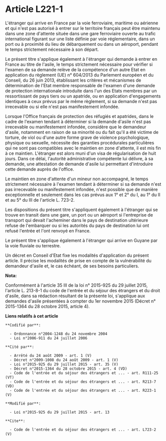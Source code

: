 # Article L221-1

L'étranger qui arrive en France par la voie ferroviaire, maritime ou aérienne et qui n'est pas autorisé à entrer sur le
territoire français peut être maintenu dans une zone d'attente située dans une gare ferroviaire ouverte au trafic
international figurant sur une liste définie par voie réglementaire, dans un port ou à proximité du lieu de débarquement ou
dans un aéroport, pendant le temps strictement nécessaire à son départ. 

Le présent titre s'applique également à l'étranger qui demande à entrer en France au titre de l'asile, le temps strictement
nécessaire pour vérifier si l'examen de sa demande relève de la compétence d'un autre Etat en application du règlement (UE)
n° 604/2013 du Parlement européen et du Conseil, du 26 juin 2013, établissant les critères et mécanismes de détermination de
l'Etat membre responsable de l'examen d'une demande de protection internationale introduite dans l'un des Etats membres par
un ressortissant de pays tiers ou un apatride, ou en application d'engagements identiques à ceux prévus par le même
règlement, si sa demande n'est pas irrecevable ou si elle n'est pas manifestement infondée. 

Lorsque l'Office français de protection des réfugiés et apatrides, dans le cadre de l'examen tendant à déterminer si la
demande d'asile n'est pas irrecevable ou manifestement infondée, considère que le demandeur d'asile, notamment en raison de
sa minorité ou du fait qu'il a été victime de torture, de viol ou d'une autre forme grave de violence psychologique, physique
ou sexuelle, nécessite des garanties procédurales particulières qui ne sont pas compatibles avec le maintien en zone
d'attente, il est mis fin à ce maintien. L'étranger est alors muni d'un visa de régularisation de huit jours. Dans ce délai,
l'autorité administrative compétente lui délivre, à sa demande, une attestation de demande d'asile lui permettant
d'introduire cette demande auprès de l'office. 

Le maintien en zone d'attente d'un mineur non accompagné, le temps strictement nécessaire à l'examen tendant à déterminer si
sa demande n'est pas irrecevable ou manifestement infondée, n'est possible que de manière exceptionnelle et seulement dans
les cas prévus aux 1° et 2° du I, au 1° du II et au 5° du III de l'article L. 723-2. 

Les dispositions du présent titre s'appliquent également à l'étranger qui se trouve en transit dans une gare, un port ou un
aéroport si l'entreprise de transport qui devait l'acheminer dans le pays de destination ultérieure refuse de l'embarquer ou
si les autorités du pays de destination lui ont refusé l'entrée et l'ont renvoyé en France. 

Le présent titre s'applique également à l'étranger qui arrive en Guyane par la voie fluviale ou terrestre. 

Un décret en Conseil d'Etat fixe les modalités d'application du présent article. Il précise les modalités de prise en compte
de la vulnérabilité du demandeur d'asile et, le cas échéant, de ses besoins particuliers.

**Nota:**

Conformément à l'article 35 III de la loi n° 2015-925 du 29 juillet 2015, l'article L. 213-8-1 du code de l'entrée et du
séjour des étrangers et du droit d'asile, dans sa rédaction résultant de la présente loi, s'applique aux demandes d'asile
présentées à compter du 1er novembre 2015 (Décret n° 2015-1364 du 28 octobre 2015, article 4).

**Liens relatifs à cet article**

	**Codifié par**:

	  - Ordonnance n°2004-1248 du 24 novembre 2004
	  - Loi n°2006-911 du 24 juillet 2006

	**Cité par**:

	  - Arrêté du 24 août 2009 - art. 1 (V)
	  - Décret n°2009-1008 du 24 août 2009 - art. 1 (V)
	  - Loi n°2015-925 du 29 juillet 2015 - art. 35 (V)
	  - Décret n°2015-1364 du 28 octobre 2015 - art. 4 (VD)
	  - Code de l'entrée et du séjour des étrangers et ... - art. R111-25 (VT)
	  - Code de l'entrée et du séjour des étrangers et ... - art. R213-7 (VD)
	  - Code de l'entrée et du séjour des étrangers et ... - art. R223-1 (V)

	**Modifié par**:

	  - Loi n°2015-925 du 29 juillet 2015 - art. 13

	**Cite**:

	  - Code de l'entrée et du séjour des étrangers et ... - art. L723-2 (V)
